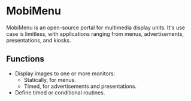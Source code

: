 # MobiMenu

MobiMenu is an open-source portal for multimedia display units. It's use case is limitless, with applications ranging from menus, advertisements, presentations, and kiosks.

## Functions

* Display images to one or more monitors:
  * Statically, for menus.
  * Timed, for advertisements and presentations.
* Define timed or conditional routines.